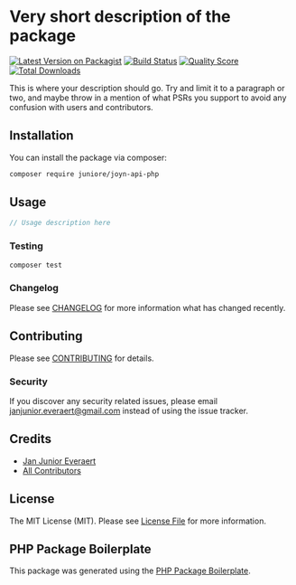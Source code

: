 # Very short description of the package

[![Latest Version on Packagist](https://img.shields.io/packagist/v/juniore/joyn-api-php.svg?style=flat-square)](https://packagist.org/packages/juniore/joyn-api-php)
[![Build Status](https://img.shields.io/travis/juniore/joyn-api-php/master.svg?style=flat-square)](https://travis-ci.org/juniore/joyn-api-php)
[![Quality Score](https://img.shields.io/scrutinizer/g/juniore/joyn-api-php.svg?style=flat-square)](https://scrutinizer-ci.com/g/juniore/joyn-api-php)
[![Total Downloads](https://img.shields.io/packagist/dt/juniore/joyn-api-php.svg?style=flat-square)](https://packagist.org/packages/juniore/joyn-api-php)

This is where your description should go. Try and limit it to a paragraph or two, and maybe throw in a mention of what PSRs you support to avoid any confusion with users and contributors.

## Installation

You can install the package via composer:

```bash
composer require juniore/joyn-api-php
```

## Usage

``` php
// Usage description here
```

### Testing

``` bash
composer test
```

### Changelog

Please see [CHANGELOG](CHANGELOG.md) for more information what has changed recently.

## Contributing

Please see [CONTRIBUTING](CONTRIBUTING.md) for details.

### Security

If you discover any security related issues, please email janjunior.everaert@gmail.com instead of using the issue tracker.

## Credits

- [Jan Junior Everaert](https://github.com/juniore)
- [All Contributors](../../contributors)

## License

The MIT License (MIT). Please see [License File](LICENSE.md) for more information.

## PHP Package Boilerplate

This package was generated using the [PHP Package Boilerplate](https://laravelpackageboilerplate.com).